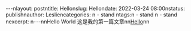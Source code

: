 ---nlayout: postntitle: Hellonslug: Hellondate: 2022-03-24 08:00nstatus: publishnauthor: Lesliencategories: n  - stand ntags:n  - stand n  - stand nexcerpt: n---nnHello World
这是我的第一篇文章nn[Hello](https://github.com/Salomens/Blog-With-GitHub-Boilerplate/issues/1)nn